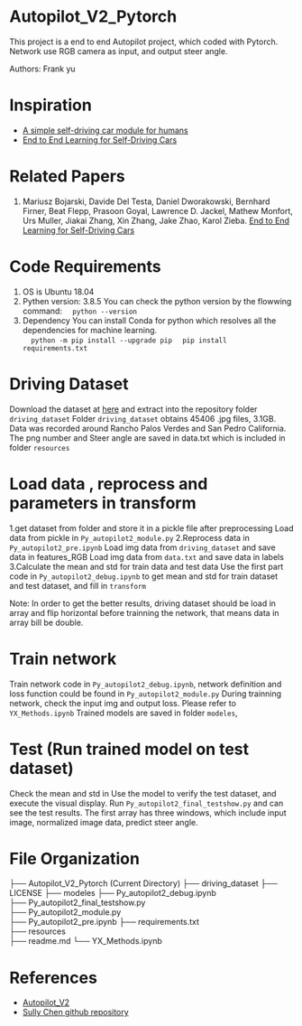 # Autopilot_V2_Pytorch
This project is a end to end Autopilot project, which coded with Pytorch. 
Network use RGB camera as input, and output steer angle.


Authors:  Frank yu

# Inspiration
* [A simple self-driving car module for humans](https://github.com/akshaybahadur21/Autopilot)   
* [End to End Learning for Self-Driving Cars](https://developer.nvidia.com/blog/deep-learning-self-driving-cars/)

# Related Papers
1. Mariusz Bojarski, Davide Del Testa, Daniel Dworakowski, Bernhard Firner, Beat Flepp, Prasoon Goyal, Lawrence D. Jackel, Mathew Monfort, Urs Muller, Jiakai Zhang, Xin Zhang, Jake Zhao, Karol Zieba. [End to End Learning for Self-Driving Cars](https://arxiv.org/abs/1604.07316)

# Code Requirements
1. OS is Ubuntu 18.04
2. Pythen version: 3.8.5
   You can check the python version by the flowwing command:
   `  python --version`
4. Dependency
   You can install Conda for python which resolves all the dependencies for machine learning.  
   `  python -m pip install --upgrade pip`
   `  pip install requirements.txt`

# Driving Dataset
Download the dataset at [here](https://github.com/SullyChen/driving-datasets) and extract into the repository folder `driving_dataset`
Folder `driving_dataset` obtains 45406 .jpg files, 3.1GB. Data was recorded around Rancho Palos Verdes and San Pedro California.
The png number and Steer angle are saved in data.txt which is included in folder `resources`

# Load data , reprocess and parameters in transform
1.get dataset from folder and store it in a pickle file after preprocessing
  Load data from pickle in `Py_autopilot2_module.py` 
2.Reprocess data in `Py_autopilot2_pre.ipynb` 
  Load img data from `driving_dataset` and save data in features_RGB
  Load img data from `data.txt` and save data in labels
3.Calculate the mean and std for train data and test data
  Use the first part code in `Py_autopilot2_debug.ipynb` to get mean and std for train dataset and test dataset, and fill in `transform`

  Note: In order to get the better results, driving dataset should be load in array and flip horizontal before trainning the network, that means data in array bill be double.

# Train network
  Train network code in `Py_autopilot2_debug.ipynb`, network definition and loss function could be found in `Py_autopilot2_module.py`
  During trainning network, check the input img and output loss. Please refer to `YX_Methods.ipynb`
  Trained models are saved in folder `modeles`, 

# Test (Run trained model on test dataset)
  Check the mean and std in Use the model to verify the test dataset, and execute the visual display.
  Run `Py_autopilot2_final_testshow.py` and can see the test results.
  The first array has three windows, which include input image, normalized image data, predict steer angle.

# File Organization
├── Autopilot_V2_Pytorch (Current Directory) 
    ├── driving_dataset 
    ├── LICENSE
    ├── modeles
    ├── Py_autopilot2_debug.ipynb   
    ├── Py_autopilot2_final_testshow.py  
    ├── Py_autopilot2_module.py  
    ├── Py_autopilot2_pre.ipynb 
    ├── requirements.txt  
    ├── resources   
    ├── readme.md 
    └── YX_Methods.ipynb 

    
# References
* [Autopilot_V2](https://github.com/akshaybahadur21/Autopilot/tree/master/Autopilot_V2)
* [Sully Chen github repository](https://github.com/SullyChen/Autopilot-TensorFlow)
